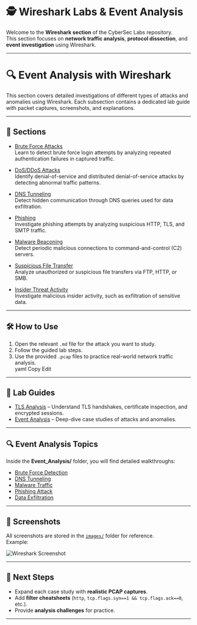 # 🕵️ Wireshark Labs & Event Analysis

Welcome to the **Wireshark section** of the CyberSec Labs repository.  
This section focuses on **network traffic analysis**, **protocol dissection**, and **event investigation** using Wireshark.  

---

# 🔍 Event Analysis with Wireshark

This section covers detailed investigations of different types of attacks and anomalies using Wireshark. Each subsection contains a dedicated lab guide with packet captures, screenshots, and explanations.

---

## 📂 Sections

- [Brute Force Attacks](Brute_Force.md)  
  Learn to detect brute force login attempts by analyzing repeated authentication failures in captured traffic.

- [DoS/DDoS Attacks](DoS_Attack.md)  
  Identify denial-of-service and distributed denial-of-service attacks by detecting abnormal traffic patterns.

- [DNS Tunneling](DNS_Tunneling.md)  
  Detect hidden communication through DNS queries used for data exfiltration.

- [Phishing](Phishing.md)  
  Investigate phishing attempts by analyzing suspicious HTTP, TLS, and SMTP traffic.

- [Malware Beaconing](Malware_Beaconing.md)  
  Detect periodic malicious connections to command-and-control (C2) servers.

- [Suspicious File Transfer](Suspicious_File_Transfer.md)  
  Analyze unauthorized or suspicious file transfers via FTP, HTTP, or SMB.

- [Insider Threat Activity](Insider_Threat.md)  
  Investigate malicious insider activity, such as exfiltration of sensitive data.

---

## 🛠 How to Use
1. Open the relevant `.md` file for the attack you want to study.  
2. Follow the guided lab steps.  
3. Use the provided `.pcap` files to practice real-world network traffic analysis.  
yaml
Copy
Edit

---

## 📘 Lab Guides

- [TLS Analysis](./TLS_Analysis.md) – Understand TLS handshakes, certificate inspection, and encrypted sessions.  
- [Event Analysis](./Event_Analysis/) – Deep-dive case studies of attacks and anomalies.

---

## 🔍 Event Analysis Topics
Inside the **Event_Analysis/** folder, you will find detailed walkthroughs:

- [Brute Force Detection](./Event_Analysis/Brute_Force.md)  
- [DNS Tunneling](./Event_Analysis/DNS_Tunneling.md)  
- [Malware Traffic](./Event_Analysis/Malware_Traffic.md)  
- [Phishing Attack](./Event_Analysis/Phishing.md)  
- [Data Exfiltration](./Event_Analysis/Data_Exfiltration.md)  

---

## 📸 Screenshots
All screenshots are stored in the [`images/`](./images/) folder for reference.  
Example:  

![Wireshark Screenshot](./images/wireshark_overview.png)

---

## 🚀 Next Steps
- Expand each case study with **realistic PCAP captures**.  
- Add **filter cheatsheets** (`http`, `tcp.flags.syn==1 && tcp.flags.ack==0`, etc.).  
- Provide **analysis challenges** for practice.  

---
